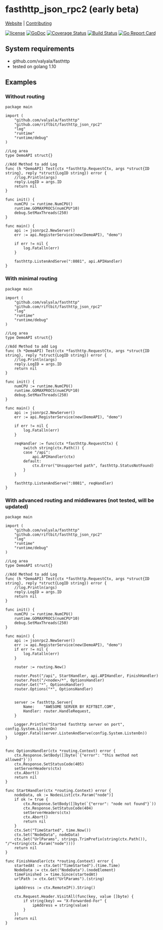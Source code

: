 # fasthttp_json_rpc2 (early beta)
[Website](https://www.riftbit.com) | [Contributing](https://www.riftbit.com/How-to-Contribute)

[![license](https://img.shields.io/github/license/riftbit/fasthttp_json_rpc2.svg)](LICENSE)
[![GoDoc](http://img.shields.io/badge/go-documentation-blue.svg?style=flat-square)](https://godoc.org/github.com/riftbit/fasthttp_json_rpc2)
[![Coverage Status](https://coveralls.io/repos/github/riftbit/fasthttp_json_rpc2/badge.svg?branch=master)](https://coveralls.io/github/riftbit/fasthttp_json_rpc2?branch=master)
[![Build Status](https://travis-ci.org/riftbit/fasthttp_json_rpc2.svg?branch=master)](https://travis-ci.org/riftbit/fasthttp_json_rpc2)
[![Go Report Card](https://goreportcard.com/badge/github.com/riftbit/fasthttp_json_rpc2)](https://goreportcard.com/report/github.com/riftbit/fasthttp_json_rpc2)

## System requirements 
- github.com/valyala/fasthttp
- tested on golang 1.10

## Examples

### Without routing

```golang
package main

import (
	"github.com/valyala/fasthttp"
	"github.com/riftbit/fasthttp_json_rpc2"
	"log"
	"runtime"
	"runtime/debug"
)

//Log area
type DemoAPI struct{}

//Add Method to add Log
func (h *DemoAPI) Test(ctx *fasthttp.RequestCtx, args *struct{ID string}, reply *struct{LogID string}) error {
	//log.Println(args)
	reply.LogID = args.ID
	return nil
}

func init() {
	numCPU := runtime.NumCPU()
	runtime.GOMAXPROCS(numCPU*10)
	debug.SetMaxThreads(250)
}

func main() {
	api := jsonrpc2.NewServer()
	err := api.RegisterService(new(DemoAPI), "demo")

	if err != nil {
		log.Fatalln(err)
	}

	fasthttp.ListenAndServe(":8081", api.APIHandler)
}
```


### With minimal routing

```golang
package main

import (
	"github.com/valyala/fasthttp"
	"github.com/riftbit/fasthttp_json_rpc2"
	"log"
	"runtime"
	"runtime/debug"
)

//Log area
type DemoAPI struct{}

//Add Method to add Log
func (h *DemoAPI) Test(ctx *fasthttp.RequestCtx, args *struct{ID string}, reply *struct{LogID string}) error {
	//log.Println(args)
	reply.LogID = args.ID
	return nil
}

func init() {
	numCPU := runtime.NumCPU()
	runtime.GOMAXPROCS(numCPU*10)
	debug.SetMaxThreads(250)
}

func main() {
	api := jsonrpc2.NewServer()
	err := api.RegisterService(new(DemoAPI), "demo")

	if err != nil {
		log.Fatalln(err)
	}

	reqHandler := func(ctx *fasthttp.RequestCtx) {
		switch string(ctx.Path()) {
		case "/api":
			api.APIHandler(ctx)
		default:
			ctx.Error("Unsupported path", fasthttp.StatusNotFound)
		}
	}

	fasthttp.ListenAndServe(":8081", reqHandler)
}
```

### With advanced routing and middlewares (not tested, will be updated)

```golang
package main

import (
	"github.com/valyala/fasthttp"
	"github.com/riftbit/fasthttp_json_rpc2"
	"log"
	"runtime"
	"runtime/debug"
)

//Log area
type DemoAPI struct{}

//Add Method to add Log
func (h *DemoAPI) Test(ctx *fasthttp.RequestCtx, args *struct{ID string}, reply *struct{LogID string}) error {
	//log.Println(args)
	reply.LogID = args.ID
	return nil
}

func init() {
	numCPU := runtime.NumCPU()
	runtime.GOMAXPROCS(numCPU*10)
	debug.SetMaxThreads(250)
}

func main() {
	api := jsonrpc2.NewServer()
	err := api.RegisterService(new(DemoAPI), "demo")
	if err != nil {
		log.Fatalln(err)
	}

	router := routing.New()

    router.Post("/api", StartHandler, api.APIHandler, FinishHandler)
    router.Post("/<node>/*", OptionsHandler)
    router.Get("*", OptionsHandler)
    router.Options("*", OptionsHandler)


	server := fasthttp.Server{
		Name:    "AWESOME SERVER BY RIFTBIT.COM",
		Handler: router.HandleRequest,
	}

	Logger.Println("Started fasthttp server on port", config.System.ListenOn)
	Logger.Fatal(server.ListenAndServe(config.System.ListenOn))
}


func OptionsHandler(ctx *routing.Context) error {
	ctx.Response.SetBody([]byte(`{"error": "this method not allowed"}`))
	ctx.Response.SetStatusCode(405)
	setServerHeaders(ctx)
	ctx.Abort()
	return nil
}

func StartHandler(ctx *routing.Context) error {
	nodeData, ok := NodesList[ctx.Param("node")]
	if ok != true {
		ctx.Response.SetBody([]byte(`{"error": "node not found"}`))
		ctx.Response.SetStatusCode(404)
		setServerHeaders(ctx)
		ctx.Abort()
		return nil
	}
	ctx.Set("TimeStarted", time.Now())
	ctx.Set("NodeData", nodeData)
	ctx.Set("UrlParams", strings.TrimPrefix(string(ctx.Path()), "/"+string(ctx.Param("node"))))
	return nil
}

func FinishHandler(ctx *routing.Context) error {
	startedAt := ctx.Get("TimeStarted").(time.Time)
	NodeData := ctx.Get("NodeData").(nodeElement)
	timeFinished := time.Since(startedAt)
	urlPath := ctx.Get("UrlParams").(string)

	ipAddress := ctx.RemoteIP().String()

	ctx.Request.Header.VisitAll(func(key, value []byte) {
		if string(key) == "X-Forwarded-For" {
			ipAddress = string(value)
		}
	})
	return nil
}
```